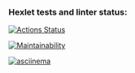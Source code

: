 ### Hexlet tests and linter status:
[![Actions Status](https://github.com/maria-antipova/python-project-49/actions/workflows/hexlet-check.yml/badge.svg)](https://github.com/maria-antipova/python-project-49/actions)

[![Maintainability](https://api.codeclimate.com/v1/badges/baaa699f3976e5313f87/maintainability)](https://codeclimate.com/github/maria-antipova/python-project-49/maintainability)

[![asciinema](https://asciinema.org/connect/47f9022f-c82c-4433-b161-f4e8046b3b1a)](https://asciinema.org/connect/47f9022f-c82c-4433-b161-f4e8046b3b1a) 
